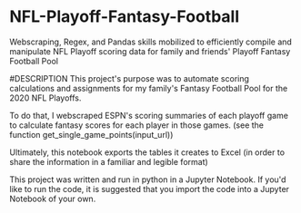 # NFL-Playoff-Fantasy-Football
Webscraping, Regex, and Pandas skills mobilized to efficiently compile and manipulate NFL Playoff scoring data for family and friends' Playoff Fantasy Football Pool

#DESCRIPTION
This project's purpose was to automate scoring calculations and assignments for my family's Fantasy Football Pool for the 2020 NFL Playoffs.

To do that, I webscraped ESPN's scoring summaries of each playoff game to calculate fantasy scores for each player in those games. (see the function get_single_game_points(input_url))

Ultimately, this notebook exports the tables it creates to Excel (in order to share the information in a familiar and legible format)


This project was written and run in python in a Jupyter Notebook. If you'd like to run the code, it is suggested that you import the code into a Jupyter Notebook of your own.
